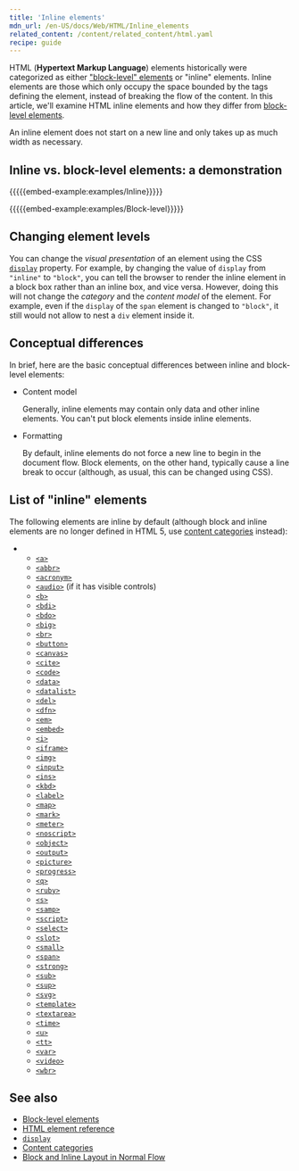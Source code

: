 ```yaml
---
title: 'Inline elements'
mdn_url: /en-US/docs/Web/HTML/Inline_elements
related_content: /content/related_content/html.yaml
recipe: guide
---
```

HTML (**Hypertext Markup Language**) elements historically were categorized as either ["block-level" elements](/en-US/docs/Web/HTML/Block-level_elements) or "inline" elements. Inline elements are those which only occupy the space bounded by the tags defining the element, instead of breaking the flow of the content. In this article, we'll examine HTML inline elements and how they differ from [block-level elements](/en-US/docs/Web/HTML/Block-level_elements).

An inline element does not start on a new line and only takes up as much width as necessary.

## Inline vs. block-level elements: a demonstration

{{{{{embed-example:examples/Inline}}}}}

{{{{{embed-example:examples/Block-level}}}}}

## Changing element levels

You can change the _visual presentation_ of an element using the CSS [`display`](/en-US/docs/Web/CSS/display) property. For example, by changing the value of `display` from `"inline"` to `"block"`, you can tell the browser to render the inline element in a block box rather than an inline box, and vice versa. However, doing this will not change the _category_ and the _content model_ of the element. For example, even if the `display` of the `span` element is changed to `"block"`, it still would not allow to nest a `div` element inside it.

## Conceptual differences

In brief, here are the basic conceptual differences between inline and block-level elements:

-   Content model

    Generally, inline elements may contain only data and other inline elements. You can't put block elements inside inline elements.

-   Formatting

    By default, inline elements do not force a new line to begin in the document flow. Block elements, on the other hand, typically cause a line break to occur (although, as usual, this can be changed using CSS).

## List of "inline" elements

The following elements are inline by default (although block and inline elements are no longer defined in HTML 5, use [content categories](/en-US/docs/Web/Guide/HTML/Content_categories) instead):

-   -   [`<a>`](/en-US/docs/Web/HTML/Element/a)
    -   [`<abbr>`](/en-US/docs/Web/HTML/Element/abbr)
    -   [`<acronym>`](/en-US/docs/Web/HTML/Element/acronym)
    -   [`<audio>`](/en-US/docs/Web/HTML/Element/audio) (if it has visible controls)
    -   [`<b>`](/en-US/docs/Web/HTML/Element/b)
    -   [`<bdi>`](/en-US/docs/Web/HTML/Element/bdi)
    -   [`<bdo>`](/en-US/docs/Web/HTML/Element/bdo)
    -   [`<big>`](/en-US/docs/Web/HTML/Element/big)
    -   [`<br>`](/en-US/docs/Web/HTML/Element/br)
    -   [`<button>`](/en-US/docs/Web/HTML/Element/button)
    -   [`<canvas>`](/en-US/docs/Web/HTML/Element/canvas)
    -   [`<cite>`](/en-US/docs/Web/HTML/Element/cite)
    -   [`<code>`](/en-US/docs/Web/HTML/Element/code)
    -   [`<data>`](/en-US/docs/Web/HTML/Element/data)
    -   [`<datalist>`](/en-US/docs/Web/HTML/Element/datalist)
    -   [`<del>`](/en-US/docs/Web/HTML/Element/del)
    -   [`<dfn>`](/en-US/docs/Web/HTML/Element/dfn)
    -   [`<em>`](/en-US/docs/Web/HTML/Element/em)
    -   [`<embed>`](/en-US/docs/Web/HTML/Element/embed)
    -   [`<i>`](/en-US/docs/Web/HTML/Element/i)
    -   [`<iframe>`](/en-US/docs/Web/HTML/Element/iframe)
    -   [`<img>`](/en-US/docs/Web/HTML/Element/img)
    -   [`<input>`](/en-US/docs/Web/HTML/Element/input)
    -   [`<ins>`](/en-US/docs/Web/HTML/Element/ins)
    -   [`<kbd>`](/en-US/docs/Web/HTML/Element/kbd)
    -   [`<label>`](/en-US/docs/Web/HTML/Element/label)
    -   [`<map>`](/en-US/docs/Web/HTML/Element/map)
    -   [`<mark>`](/en-US/docs/Web/HTML/Element/mark)
    -   [`<meter>`](/en-US/docs/Web/HTML/Element/meter)
    -   [`<noscript>`](/en-US/docs/Web/HTML/Element/noscript)
    -   [`<object>`](/en-US/docs/Web/HTML/Element/object)
    -   [`<output>`](/en-US/docs/Web/HTML/Element/output)
    -   [`<picture>`](/en-US/docs/Web/HTML/Element/picture)
    -   [`<progress>`](/en-US/docs/Web/HTML/Element/progress)
    -   [`<q>`](/en-US/docs/Web/HTML/Element/q)
    -   [`<ruby>`](/en-US/docs/Web/HTML/Element/ruby)
    -   [`<s>`](/en-US/docs/Web/HTML/Element/s)
    -   [`<samp>`](/en-US/docs/Web/HTML/Element/samp)
    -   [`<script>`](/en-US/docs/Web/HTML/Element/script)
    -   [`<select>`](/en-US/docs/Web/HTML/Element/select)
    -   [`<slot>`](/en-US/docs/Web/HTML/Element/slot)
    -   [`<small>`](/en-US/docs/Web/HTML/Element/small)
    -   [`<span>`](/en-US/docs/Web/HTML/Element/span)
    -   [`<strong>`](/en-US/docs/Web/HTML/Element/strong)
    -   [`<sub>`](/en-US/docs/Web/HTML/Element/sub)
    -   [`<sup>`](/en-US/docs/Web/HTML/Element/sup)
    -   [`<svg>`](/en-US/docs/Web/HTML/Element/svg)
    -   [`<template>`](/en-US/docs/Web/HTML/Element/template)
    -   [`<textarea>`](/en-US/docs/Web/HTML/Element/textarea)
    -   [`<time>`](/en-US/docs/Web/HTML/Element/time)
    -   [`<u>`](/en-US/docs/Web/HTML/Element/u)
    -   [`<tt>`](/en-US/docs/Web/HTML/Element/tt)
    -   [`<var>`](/en-US/docs/Web/HTML/Element/var)
    -   [`<video>`](/en-US/docs/Web/HTML/Element/video)
    -   [`<wbr>`](/en-US/docs/Web/HTML/Element/wbr)

## See also

-   [Block-level elements](/en-US/docs/Web/HTML/Block-level_elements)
-   [HTML element reference](/en-US/docs/Web/HTML/Element)
-   [`display`](/en-US/docs/Web/CSS/display)
-   [Content categories](/en-US/docs/Web/Guide/HTML/Content_categories)
-   [Block and Inline Layout in Normal Flow](/en-US/docs/Web/CSS/CSS_Flow_Layout/Block_and_Inline_Layout_in_Normal_Flow)
